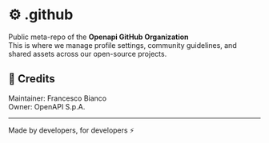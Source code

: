 # ⚙️ .github

Public meta-repo of the **Openapi GitHub Organization**  
This is where we manage profile settings, community guidelines, and shared assets across our open-source projects.

## 👥 Credits
Maintainer: Francesco Bianco  
Owner: OpenAPI S.p.A.

---

Made by developers, for developers ⚡
